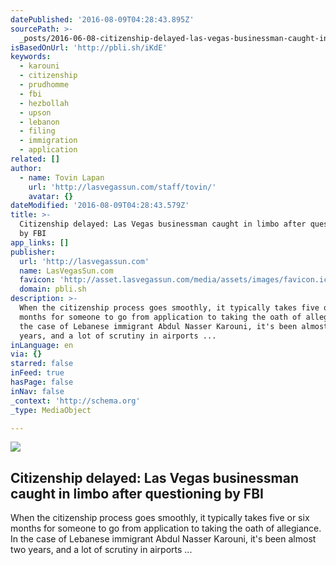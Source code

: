 ```yaml
---
datePublished: '2016-08-09T04:28:43.895Z'
sourcePath: >-
  _posts/2016-06-08-citizenship-delayed-las-vegas-businessman-caught-in-limbo-a.md
isBasedOnUrl: 'http://pbli.sh/iKdE'
keywords:
  - karouni
  - citizenship
  - prudhomme
  - fbi
  - hezbollah
  - upson
  - lebanon
  - filing
  - immigration
  - application
related: []
author:
  - name: Tovin Lapan
    url: 'http://lasvegassun.com/staff/tovin/'
    avatar: {}
dateModified: '2016-08-09T04:28:43.579Z'
title: >-
  Citizenship delayed: Las Vegas businessman caught in limbo after questioning
  by FBI
app_links: []
publisher:
  url: 'http://lasvegassun.com'
  name: LasVegasSun.com
  favicon: 'http://asset.lasvegassun.com/media/assets/images/favicon.ico'
  domain: pbli.sh
description: >-
  When the citizenship process goes smoothly, it typically takes five or six
  months for someone to go from application to taking the oath of allegiance. In
  the case of Lebanese immigrant Abdul Nasser Karouni, it's been almost two
  years, and a lot of scrutiny in airports ...
inLanguage: en
via: {}
starred: false
inFeed: true
hasPage: false
inNav: false
_context: 'http://schema.org'
_type: MediaObject

---
```

<article style=""><img src="https://s3-us-west-2.amazonaws.com/the-grid-img/p/69c9363b1a19097db4cb02437efd562c8678df6b.jpg" /><h1>Citizenship delayed: Las Vegas businessman caught in limbo after questioning by FBI</h1><p>When the citizenship process goes smoothly, it typically takes five or six months for someone to go from application to taking the oath of allegiance. In the case of Lebanese immigrant Abdul Nasser Karouni, it's been almost two years, and a lot of scrutiny in airports ...</p></article>